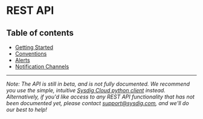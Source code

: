 # REST API

## Table of contents

* [Getting Started](rest_api/getting_started.md)
* [Conventions](rest_api/conventions.md)
* [Alerts](rest_api/alerts.md)
* [Notification Channels](rest_api/notificationChannels.md)

---



*Note: The API is still in beta, and is not fully documented. We recommend you use the simple, intuitive [Sysdig Cloud python client](https://github.com/draios/python-sdc-client) instead. Alternatively, if you'd like access to any REST API functionality that has not been documented yet, please contact [support@sysdig.com](mailto:support@sysdig.com), and we'll do our best to help!*